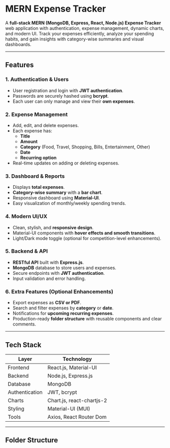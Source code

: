 # MERN Expense Tracker

A **full-stack MERN (MongoDB, Express, React, Node.js) Expense Tracker** web application with authentication, expense management, dynamic charts, and modern UI. Track your expenses efficiently, analyze your spending habits, and gain insights with category-wise summaries and visual dashboards.

---

## **Features**

### **1. Authentication & Users**
- User registration and login with **JWT authentication**.
- Passwords are securely hashed using **bcrypt**.
- Each user can only manage and view their **own expenses**.

### **2. Expense Management**
- Add, edit, and delete expenses.
- Each expense has:
  - **Title**
  - **Amount**
  - **Category** (Food, Travel, Shopping, Bills, Entertainment, Other)
  - **Date**
  - **Recurring option**
- Real-time updates on adding or deleting expenses.

### **3. Dashboard & Reports**
- Displays **total expenses**.
- **Category-wise summary** with a **bar chart**.
- Responsive dashboard using **Material-UI**.
- Easy visualization of monthly/weekly spending trends.

### **4. Modern UI/UX**
- Clean, stylish, and **responsive design**.
- Material-UI components with **hover effects and smooth transitions**.
- Light/Dark mode toggle (optional for competition-level enhancements).

### **5. Backend & API**
- **RESTful API** built with **Express.js**.
- **MongoDB** database to store users and expenses.
- Secure endpoints with **JWT authentication**.
- Input validation and error handling.

### **6. Extra Features (Optional Enhancements)**
- Export expenses as **CSV or PDF**.
- Search and filter expenses by **category** or **date**.
- Notifications for **upcoming recurring expenses**.
- Production-ready **folder structure** with reusable components and clear comments.

---

## **Tech Stack**

| Layer          | Technology                   |
|----------------|------------------------------|
| Frontend       | React.js, Material-UI        |
| Backend        | Node.js, Express.js          |
| Database       | MongoDB                      |
| Authentication | JWT, bcrypt                  |
| Charts         | Chart.js, react-chartjs-2    |
| Styling        | Material-UI (MUI)            |
| Tools          | Axios, React Router Dom      |

---

## **Folder Structure**

